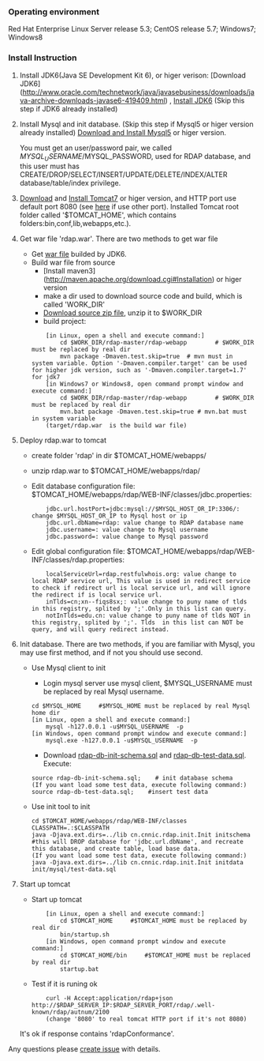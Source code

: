 ### Operating environment
Red Hat Enterprise Linux Server release 5.3; CentOS release 5.7; Windows7; Windows8
### Install Instruction
1. Install JDK6(Java SE Development Kit 6), or higer verison: [Download JDK6] (http://www.oracle.com/technetwork/java/javasebusiness/downloads/java-archive-downloads-javase6-419409.html) ,  [Install JDK6](http://www.oracle.com/technetwork/java/javase/install-142943.html)
(Skip this step if JDK6 already installed)
2. Install Mysql and init database. (Skip this step if Mysql5 or higer version already installed)
   [Download and Install Mysql5](http://dev.mysql.com/downloads/mysql) or higer version. 
     
   You must get an user/password pair, we called $MYSQL_USERNAME/$MYSQL_PASSWORD, used for RDAP database, and this user must has CREATE/DROP/SELECT/INSERT/UPDATE/DELETE/INDEX/ALTER database/table/index privilege.

3. [Download](http://tomcat.apache.org/download-70.cgi) and [Install Tomcat7](http://tomcat.apache.org/tomcat-7.0-doc/setup.html) or higer version, and HTTP port use default port 8080 (see [here](http://tomcat.apache.org/tomcat-7.0-doc/RUNNING.txt) if use other port).
Installed Tomcat root folder called '$TOMCAT_HOME', which contains folders:bin,conf,lib,webapps,etc.).

4. Get war file 'rdap.war'. There are two methods to get war file
   * Get [war file](https://github.com/cnnic/rdap/raw/master/rdap-webapp/build/rdap.war) builded by JDK6.
   * Build war file from source
      *  [Install maven3] (http://maven.apache.org/download.cgi#Installation) or higer version
      *  make a dir used to download source code and build, which is called 'WORK_DIR'
      *  [Download source zip file](https://github.com/cnnic/rdap/archive/master.zip), unzip it to $WORK_DIR
      *  build project:
		```
			[in Linux, open a shell and execute command:]
				cd $WORK_DIR/rdap-master/rdap-webapp		# $WORK_DIR must be replaced by real dir
				mvn package -Dmaven.test.skip=true	# mvn must in system variable. Option '-Dmaven.compiler.target' can be used for higher jdk version, such as '-Dmaven.compiler.target=1.7' for jdk7
			[in Windows7 or Windows8, open command prompt window and execute command:]
				cd $WORK_DIR/rdap-master/rdap-webapp		# $WORK_DIR must be replaced by real dir
				mvn.bat package -Dmaven.test.skip=true # mvn.bat must in system variable
			(target/rdap.war  is the build war file)
	
		```
5. Deploy rdap.war to tomcat
   * create folder 'rdap' in dir $TOMCAT_HOME/webapps/
   * unzip rdap.war to $TOMCAT_HOME/webapps/rdap/
		
   * Edit database configuration file: $TOMCAT_HOME/webapps/rdap/WEB-INF/classes/jdbc.properties:
	
		```
			jdbc.url.hostPort=jdbc:mysql://$MYSQL_HOST_OR_IP:3306/:  change $MYSQL_HOST_OR_IP to Mysql host or ip
			jdbc.url.dbName=rdap: value change to RDAP database name
			jdbc.username=: value change to Mysql username
			jdbc.password=: value change to Mysql password
		```
		
   * Edit global configuration file: $TOMCAT_HOME/webapps/rdap/WEB-INF/classes/rdap.properties:
	
		```
			localServiceUrl=rdap.restfulwhois.org: value change to local RDAP service url, This value is used in redirect service to check if redirect url is local service url, and will ignore the redirect if is local service url.
			inTlds=cn;xn--fiqs8sx;: value change to puny name of tlds in this registry, splited by ';'.Only in this list can query.
			notInTlds=edu.cn: value change to puny name of tlds NOT in this registry, splited by ';'. Tlds  in this list can NOT be query, and will query redirect instead.
		```
6. Init database. 
   There are two methods, if you are familiar with Mysql, you may use first method, and if not you should use second.
   * Use Mysql client to init
      *  Login mysql server use mysql client, $MYSQL_USERNAME must be replaced by real Mysql username.
     
		```
		cd $MYSQL_HOME     #$MYSQL_HOME must be replaced by real Mysql home dir
		[in Linux, open a shell and execute command:]
	   		mysql -h127.0.0.1 -u$MYSQL_USERNAME  -p
		[in Windows, open command prompt window and execute command:]
			mysql.exe -h127.0.0.1 -u$MYSQL_USERNAME  -p	
		```
      *  Download [rdap-db-init-schema.sql](https://raw.githubusercontent.com/cnnic/rdap/master/rdap-webapp/build/rdap-db-init-schema.sql) and [rdap-db-test-data.sql](https://raw.githubusercontent.com/cnnic/rdap/master/rdap-webapp/build/rdap-db-test-data.sql). Execute: 
      
	   	```
	   	source rdap-db-init-schema.sql;    # init database schema
		(If you want load some test data, execute following command:)
		source rdap-db-test-data.sql;    #insert test data
	   	```
   * Use init tool to init
	   
		```
   		cd $TOMCAT_HOME/webapps/rdap/WEB-INF/classes
		CLASSPATH=.:$CLASSPATH
		java -Djava.ext.dirs=../lib cn.cnnic.rdap.init.Init initschema      #this will DROP database for 'jdbc.url.dbName', and recreate this database, and create table, load base data.
	   	(If you want load some test data, execute following command:)
		java -Djava.ext.dirs=../lib cn.cnnic.rdap.init.Init initdata  init/mysql/test-data.sql      
	   	```

7. Start up tomcat
   * Start up tomcat
	   
		```
			[in Linux, open a shell and execute command:]
				cd $TOMCAT_HOME		#$TOMCAT_HOME must be replaced by real dir
				bin/startup.sh
			[in Windows, open command prompt window and execute command:]
				cd $TOMCAT_HOME/bin		#$TOMCAT_HOME must be replaced by real dir
				startup.bat
		```

   * Test if it is runing ok
	   	```
			curl -H Accept:application/rdap+json http://$RDAP_SERVER_IP:$RDAP_SERVER_PORT/rdap/.well-known/rdap/autnum/2100
			(change '8080' to real tomcat HTTP port if it's not 8080)
		```
	It's ok if response contains 'rdapConformance'. 

Any questions please [create issue](https://github.com/cnnic/rdap/issues/new) with details.
